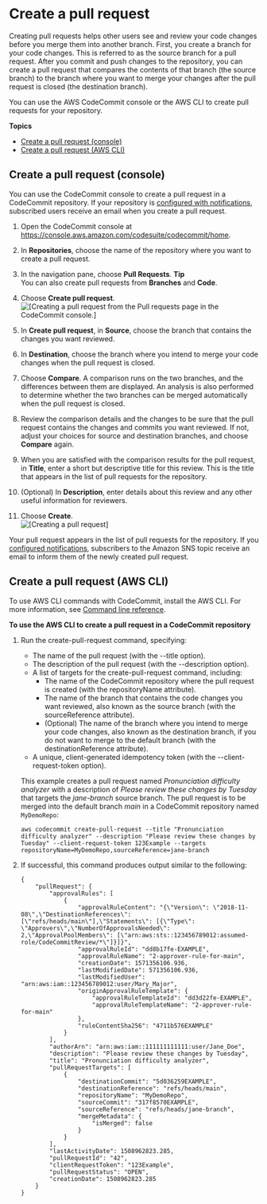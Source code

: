 # Create a pull request<a name="how-to-create-pull-request"></a>

Creating pull requests helps other users see and review your code changes before you merge them into another branch\. First, you create a branch for your code changes\. This is referred to as the source branch for a pull request\. After you commit and push changes to the repository, you can create a pull request that compares the contents of that branch \(the source branch\) to the branch where you want to merge your changes after the pull request is closed \(the destination branch\)\. 

You can use the AWS CodeCommit console or the AWS CLI to create pull requests for your repository\. 

**Topics**
+ [Create a pull request \(console\)](#how-to-create-pull-request-console)
+ [Create a pull request \(AWS CLI\)](#how-to-create-pull-request-cli)

## Create a pull request \(console\)<a name="how-to-create-pull-request-console"></a>

You can use the CodeCommit console to create a pull request in a CodeCommit repository\. If your repository is [configured with notifications](how-to-repository-email.md), subscribed users receive an email when you create a pull request\.

1. Open the CodeCommit console at [https://console\.aws\.amazon\.com/codesuite/codecommit/home](https://console.aws.amazon.com/codesuite/codecommit/home)\.

1. In **Repositories**, choose the name of the repository where you want to create a pull request\. 

1. In the navigation pane, choose **Pull Requests**\.
**Tip**  
You can also create pull requests from **Branches** and **Code**\.

1. Choose **Create pull request**\.   
![\[Creating a pull request from the Pull requests page in the CodeCommit console.\]](http://docs.aws.amazon.com/codecommit/latest/userguide/images/codecommit-pull-request-view.png)

1. In **Create pull request**, in **Source**, choose the branch that contains the changes you want reviewed\. 

1. In **Destination**, choose the branch where you intend to merge your code changes when the pull request is closed\. 

1. Choose **Compare**\. A comparison runs on the two branches, and the differences between them are displayed\. An analysis is also performed to determine whether the two branches can be merged automatically when the pull request is closed\.

1. Review the comparison details and the changes to be sure that the pull request contains the changes and commits you want reviewed\. If not, adjust your choices for source and destination branches, and choose **Compare** again\.

1. When you are satisfied with the comparison results for the pull request, in **Title**, enter a short but descriptive title for this review\. This is the title that appears in the list of pull requests for the repository\. 

1. \(Optional\) In **Description**, enter details about this review and any other useful information for reviewers\.

1. Choose **Create**\.  
![\[Creating a pull request\]](http://docs.aws.amazon.com/codecommit/latest/userguide/images/codecommit-pull-request-create.png)

Your pull request appears in the list of pull requests for the repository\. If you [configured notifications](how-to-repository-email.md), subscribers to the Amazon SNS topic receive an email to inform them of the newly created pull request\.

## Create a pull request \(AWS CLI\)<a name="how-to-create-pull-request-cli"></a>

To use AWS CLI commands with CodeCommit, install the AWS CLI\. For more information, see [Command line reference](cmd-ref.md)\. 

**To use the AWS CLI to create a pull request in a CodeCommit repository**

1. Run the create\-pull\-request command, specifying:
   + The name of the pull request \(with the \-\-title option\)\.
   + The description of the pull request \(with the \-\-description option\)\.
   + A list of targets for the create\-pull\-request command, including:
     + The name of the CodeCommit repository where the pull request is created \(with the repositoryName attribute\)\.
     + The name of the branch that contains the code changes you want reviewed, also known as the source branch \(with the sourceReference attribute\)\.
     + \(Optional\) The name of the branch where you intend to merge your code changes, also known as the destination branch, if you do not want to merge to the default branch \(with the destinationReference attribute\)\.
   + A unique, client\-generated idempotency token \(with the \-\-client\-request\-token option\)\. 

   This example creates a pull request named *Pronunciation difficulty analyzer* with a description of *Please review these changes by Tuesday* that targets the *jane\-branch* source branch\. The pull request is to be merged into the default branch *main* in a CodeCommit repository named `MyDemoRepo`:

   ```
   aws codecommit create-pull-request --title "Pronunciation difficulty analyzer" --description "Please review these changes by Tuesday" --client-request-token 123Example --targets repositoryName=MyDemoRepo,sourceReference=jane-branch 
   ```

1. If successful, this command produces output similar to the following:

   ```
   {
       "pullRequest": {
           "approvalRules": [
               {
                   "approvalRuleContent": "{\"Version\": \"2018-11-08\",\"DestinationReferences\": [\"refs/heads/main\"],\"Statements\": [{\"Type\": \"Approvers\",\"NumberOfApprovalsNeeded\": 2,\"ApprovalPoolMembers\": [\"arn:aws:sts::123456789012:assumed-role/CodeCommitReview/*\"]}]}",
                   "approvalRuleId": "dd8b17fe-EXAMPLE",
                   "approvalRuleName": "2-approver-rule-for-main",
                   "creationDate": 1571356106.936,
                   "lastModifiedDate": 571356106.936,
                   "lastModifiedUser": "arn:aws:iam::123456789012:user/Mary_Major",
                   "originApprovalRuleTemplate": {
                       "approvalRuleTemplateId": "dd3d22fe-EXAMPLE",
                       "approvalRuleTemplateName": "2-approver-rule-for-main"
                   },
                   "ruleContentSha256": "4711b576EXAMPLE"
               }
           ],
           "authorArn": "arn:aws:iam::111111111111:user/Jane_Doe",
           "description": "Please review these changes by Tuesday",
           "title": "Pronunciation difficulty analyzer",
           "pullRequestTargets": [
               {
                   "destinationCommit": "5d036259EXAMPLE",
                   "destinationReference": "refs/heads/main",
                   "repositoryName": "MyDemoRepo",
                   "sourceCommit": "317f8570EXAMPLE",
                   "sourceReference": "refs/heads/jane-branch",
                   "mergeMetadata": {
                       "isMerged": false
                   }
               }
           ],
           "lastActivityDate": 1508962823.285,
           "pullRequestId": "42",
           "clientRequestToken": "123Example",
           "pullRequestStatus": "OPEN",
           "creationDate": 1508962823.285
       }
   }
   ```